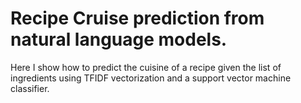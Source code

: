 # Recipe Cruise prediction from natural language models.

Here I show how to predict the cuisine of a recipe given the list of ingredients using TFIDF vectorization and a support vector machine classifier. 